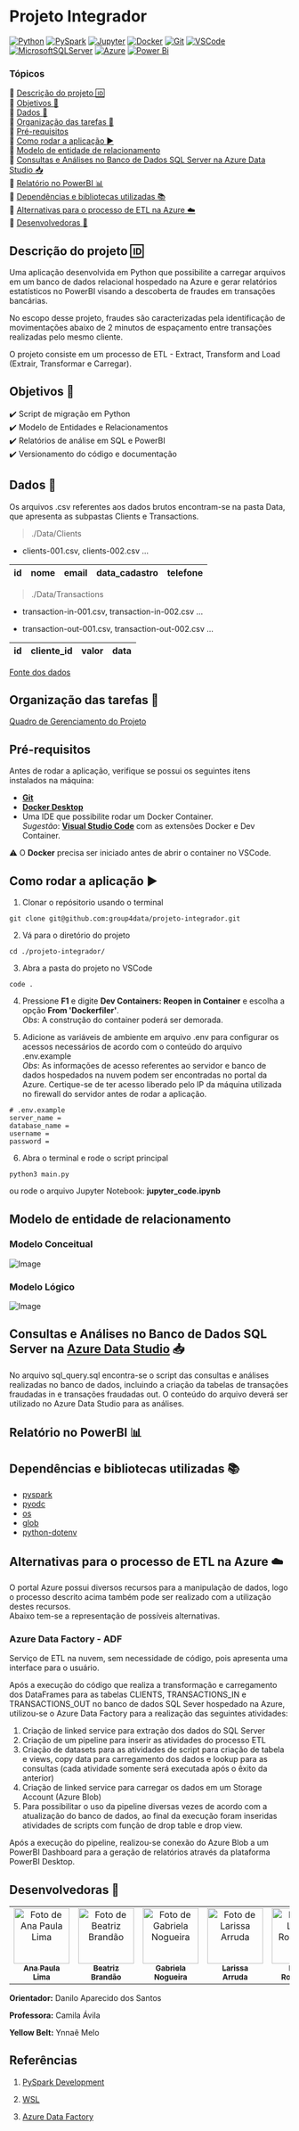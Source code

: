 # Projeto Integrador

[![Python](https://img.shields.io/badge/python-3670A0?style=for-the-badge&logo=python&logoColor=ffdd54)](https://docs.python.org/3.9/)
[![PySpark](https://img.shields.io/badge/PySpark-FFFFFF?style=for-the-badge&logo=apachespark&logoColor=#E35A16)](https://spark.apache.org/docs/latest/api/python/)
[![Jupyter](https://img.shields.io/badge/Jupyter-F37626.svg?&style=for-the-badge&logo=Jupyter&logoColor=white)](https://docs.jupyter.org/en/latest/)
[![Docker](https://img.shields.io/badge/Docker-2CA5E0?style=for-the-badge&logo=docker&logoColor=white)](https://docs.docker.com/)
[![Git](https://img.shields.io/badge/GIT-E44C30?style=for-the-badge&logo=git&logoColor=white)](https://git-scm.com/doc)
[![VSCode](https://img.shields.io/badge/VSCode-0078D4?style=for-the-badge&logo=visual%20studio%20code&logoColor=white)](https://code.visualstudio.com/docs)
[![MicrosoftSQLServer](https://img.shields.io/badge/Microsoft%20SQL%20Server-CC2927?style=for-the-badge&logo=microsoft%20sql%20server&logoColor=white)](https://learn.microsoft.com/en-us/sql/sql-server/?view=sql-server-ver16)
[![Azure](https://img.shields.io/badge/azure-%230072C6.svg?style=for-the-badge&logo=microsoftazure&logoColor=white)](https://learn.microsoft.com/en-us/azure/?product=popular)
[![Power Bi](https://img.shields.io/badge/power_bi-F2C811?style=for-the-badge&logo=powerbi&logoColor=black)](https://learn.microsoft.com/en-us/power-bi/)

### Tópicos
:small_blue_diamond: [Descrição do projeto :id:](#descrição-do-projeto-id)  
:small_blue_diamond: [Objetivos :dart:](#objetivos-dart)  
:small_blue_diamond: [Dados :open_file_folder:](#dados-open_file_folder)  
:small_blue_diamond: [Organização das tarefas :memo:](#organização-das-tarefas-memo)  
:small_blue_diamond: [Pré-requisitos](#pré-requisitos)  
:small_blue_diamond: [Como rodar a aplicação :arrow_forward:](#como-rodar-a-aplicação-arrow_forward)  
:small_blue_diamond: [Modelo de entidade de relacionamento](#modelo-de-entidade-de-relacionamento)  
:small_blue_diamond: [Consultas e Análises no Banco de Dados SQL Server na Azure Data Studio :inbox_tray:](#consultas-e-análises-no-banco-de-dados-sql-server-na-azure-data-studio-inbox_tray)  
:small_blue_diamond: [Relatório no PowerBI :bar_chart:](#relatório-no-powerbi-bar_chart)  
:small_blue_diamond: [Dependências e bibliotecas utilizadas :books:](#dependências-e-bibliotecas-utilizadas-books)  
:small_blue_diamond: [Alternativas para o processo de ETL na Azure :cloud:](#alternativas-para-o-processo-de-etl-na-azure-cloud)  
:small_blue_diamond: [Desenvolvedoras :princess:](#desenvolvedoras-princess)  

## Descrição do projeto :id:

Uma aplicação desenvolvida em Python que possibilite a carregar arquivos em um banco de dados relacional hospedado na Azure e gerar relatórios estatísticos no PowerBI visando a descoberta de fraudes em transações bancárias.

No escopo desse projeto, fraudes são caracterizadas pela identificação de movimentações abaixo de 2 minutos de espaçamento entre transações realizadas pelo mesmo cliente.

O projeto consiste em um processo de ETL - Extract, Transform and Load (Extrair, Transformar e Carregar).

## Objetivos :dart:
:heavy_check_mark: Script de migração em Python  
:heavy_check_mark: Modelo de Entidades e Relacionamentos  
:heavy_check_mark: Relatórios de análise em SQL e PowerBI  
:heavy_check_mark: Versionamento do código e documentação  

## Dados :open_file_folder:

Os arquivos .csv referentes aos dados brutos encontram-se na pasta Data, que apresenta as subpastas Clients e Transactions.

>./Data/Clients

* clients-001.csv, clients-002.csv …  

|id|nome|email|data_cadastro|telefone|
| -------- | -------- | -------- |-------- | -------- |

>./Data/Transactions

* transaction-in-001.csv, transaction-in-002.csv …

* transaction-out-001.csv, transaction-out-002.csv …

|id|cliente_id|valor|data|
| -------- | -------- | -------- |-------- |


[Fonte dos dados](https://drive.google.com/file/d/1nXHnNt9dj03GB42SErcrNvZOzHwOyAcx/view?usp=sharing)


## Organização das tarefas :memo:

[Quadro de Gerenciamento do Projeto](https://github.com/orgs/group4data/projects/3/views/1)

## Pré-requisitos
Antes de rodar a aplicação, verifique se possui os seguintes itens instalados na máquina:
* [<b>Git</b>](https://git-scm.com/download/)
* [<b>Docker Desktop</b>](https://docs.docker.com/get-docker/)
* Uma IDE que possibilite rodar um Docker Container.  
<i>Sugestão</i>: [<b>Visual Studio Code</b>](https://code.visualstudio.com/download) com as extensões Docker e Dev Container.

:warning: O <b>Docker</b> precisa ser iniciado antes de abrir o container no VSCode.

## Como rodar a aplicação :arrow_forward:

1. Clonar o repósitorio usando o terminal
```
git clone git@github.com:group4data/projeto-integrador.git
```
2. Vá para o diretório do projeto
```
cd ./projeto-integrador/
```
3. Abra a pasta do projeto no VSCode
```
code .
```
4. Pressione <b>F1</b> e digite <b>Dev Containers: Reopen in Container</b> e escolha a opção <b>From 'Dockerfiler'</b>.  
<i>Obs</i>: A construção do container poderá ser demorada.

5. Adicione as variáveis de ambiente em arquivo .env para configurar os acessos necessários de acordo com o conteúdo do arquivo .env.example  
<i>Obs</i>: As informações de acesso referentes ao servidor e banco de dados hospedados na nuvem podem ser encontradas no portal da Azure. Certique-se de ter acesso liberado pelo IP da máquina utilizada no firewall do servidor antes de rodar a aplicação.

```dosini
# .env.example
server_name =
database_name =
username =
password =
```

6. Abra o terminal e rode o script principal
```
python3 main.py
```
ou rode o arquivo Jupyter Notebook: <b>jupyter_code.ipynb</b>

## Modelo de entidade de relacionamento
### Modelo Conceitual
<p><img alt="Image" title="icon" src="modelo-conceitual.jpeg" /></p>

### Modelo Lógico
<p><img alt="Image" title="icon" src="modelo-logico.jpeg" /></p>

## Consultas e Análises no Banco de Dados SQL Server na [Azure Data Studio](https://azure.microsoft.com/pt-br/products/data-studio) :inbox_tray:
No arquivo sql_query.sql encontra-se o script das consultas e análises realizadas no banco de dados, incluindo a criação da tabelas de 
transações fraudadas in e transações fraudadas out.
O conteúdo do arquivo deverá ser utilizado no Azure Data Studio para as análises.

## Relatório no PowerBI :bar_chart:


## Dependências e bibliotecas utilizadas :books:
* [pyspark](https://spark.apache.org/docs/latest/api/python/)
* [pyodc](https://pypi.org/project/pyodbc/)
* [os](https://docs.python.org/3/library/os.html)
* [glob](https://docs.python.org/3/library/glob.html)
* [python-dotenv](https://pypi.org/project/python-dotenv/)

## Alternativas para o processo de ETL na Azure :cloud:
O portal Azure possui diversos recursos para a manipulação de dados, logo o processo descrito acima também pode ser realizado com a utilização destes recursos.  
Abaixo tem-se a representação de possíveis alternativas.

### Azure Data Factory - ADF
Serviço de ETL na nuvem, sem necessidade de código, pois apresenta uma interface para o usuário.  

Após a execução do código que realiza a transformação e carregamento dos DataFrames para as tabelas CLIENTS, TRANSACTIONS_IN e TRANSACTIONS_OUT no banco de dados SQL Sever hospedado na Azure, utilizou-se o Azure Data Factory para a realização das seguintes atividades: 
1. Criação de linked service para extração dos dados do SQL Server
2. Criação de um pipeline para inserir as atividades do processo ETL
3. Criação de datasets para as atividades de script para criação de tabela e views, copy data para carregamento dos dados e lookup para as consultas (cada atividade somente será executada após o êxito da anterior)
4. Criação de linked service para carregar os dados em um Storage Account (Azure Blob)
5. Para possibilitar o uso da pipeline diversas vezes de acordo com a atualização do banco de dados, ao final da execução foram inseridas atividades de scripts com função de drop table e drop view.

Após a execução do pipeline, realizou-se conexão do Azure Blob a um PowerBI Dashboard para a geração de relatórios através da plataforma PowerBI Desktop.


## Desenvolvedoras :princess:

<table align="center">
  <tr>
    <td align="center">
      <a href="https://github.com/anapaaula">
        <img src="https://avatars.githubusercontent.com/u/94936213?v=4" width="100px;" alt="Foto de Ana Paula Lima"/><br>
        <a href="https://br.linkedin.com/in/anapaula-lsantos">
          <sub>
            <b>Ana Paula<br>Lima</b>
          </sub> 
        </a>
      </a>
    </td>
    <td align="center">
      <a href="https://github.com/biacbrandao">
        <img src="https://avatars.githubusercontent.com/u/117690786?v=4" width="100px;" alt="Foto de Beatriz Brandão"/><br>
        <a href="https://www.linkedin.com/in/beatrizcbrandao/">
          <sub>
            <b>Beatriz<br>Brandão</b>
          </sub>
        </a>
      </a>
    </td>
    <td align="center">
      <a href="https://github.com/nogueiragabriela/">
        <img src="https://avatars.githubusercontent.com/u/101880070?v=4" width="100px;" alt="Foto de Gabriela Nogueira"/><br>
        <a href="https://www.linkedin.com/in/gabriela-nogueira-dev/">
          <sub>
            <b>Gabriela<br>Nogueira</b>
          </sub>
        </a>
      </a>
    </td>
    <td align="center">
      <a href="https://github.com/LarissaArruda08">
        <img src="https://avatars.githubusercontent.com/u/127163325?v=4" width="100px;" alt="Foto de Larissa Arruda"/><br>
        <a href="https://www.linkedin.com/in/larissa-arruda-2aa9251a5/">
          <sub>
            <b>Larissa<br>Arruda</b>
          </sub>
        </a>
      </a>
    </td>
    <td align="center">
      <a href="https://github.com/lurodig">
        <img src="https://avatars.githubusercontent.com/u/85495937?v=4" width="100px;" alt="Foto de Luana Rodrigues"/><br>
        <a href="https://www.linkedin.com/in/lrdgx/">
          <sub>
            <b>Luana<br>Rodrigues</b>
          </sub>
        </a>
      </a>
    </td>
    <td align="center">
      <a href="https://github.com/PamellaFarias">
        <img src="https://avatars.githubusercontent.com/u/111579939?v=4" width="100px;" alt="Foto de Pamella Farias"/><br>
        <a href="https://www.linkedin.com/in/pamella-farias-8a4037185/">
          <sub>
            <b>Pamella<br>Farias</b>
          </sub>
        </a>
      </a>
    </td>
    <td align="center">
      <a href="https://github.com/goncalvestassia">
        <img src="https://avatars.githubusercontent.com/u/121309155?v=4" width="100px;" alt="Foto de Tássia Gonçalves"/><br>
        <a href="https://www.linkedin.com/in/t%C3%A1ssia-gon%C3%A7alves-5244b1166/?originalSubdomain=br">
          <sub>
            <b>Tássia<br>Gonçalves</b>
          </sub>
        </a>
      </a>
    </td>
    </tr>
</table>

<b>Orientador:</b> Danilo Aparecido dos Santos

<b>Professora:</b> Camila Ávila

<b>Yellow Belt:</b> Ynnaê Melo


## Referências

1. [PySpark Development](https://betterprogramming.pub/pyspark-development-made-simple-9449a893ab17)

2. [WSL](https://docs.docker.com/desktop/windows/wsl/)

3. [Azure Data Factory](https://learn.microsoft.com/pt-br/azure/data-factory/connector-sql-server?tabs=data-factory)
